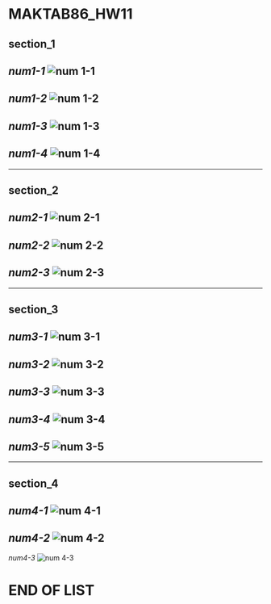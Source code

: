 # MAKTAB86_HW11


## section_1

*num1-1*
![num 1-1](https://user-images.githubusercontent.com/123637062/217037654-149e22bb-df4e-4671-9a49-702528973ef6.jpg)
---
*num1-2*
![num 1-2](https://user-images.githubusercontent.com/123637062/217038102-3a8d35af-1825-46ba-a216-69c806caa1fb.jpg)
---
*num1-3*
![num 1-3](https://user-images.githubusercontent.com/123637062/217038952-dd88f032-db12-49f4-9b99-7ed8ed29cad0.jpg)
---
*num1-4*
![num 1-4](https://user-images.githubusercontent.com/123637062/217038994-bef7c263-1037-486b-bb85-9ca25108ca5a.jpg)
---
---
## section_2

*num2-1*
![num 2-1](https://user-images.githubusercontent.com/123637062/217039521-a8bdfd83-e3b5-4dbd-abdd-856ce6bfaed2.jpg)
---
*num2-2*
![num 2-2](https://user-images.githubusercontent.com/123637062/217039553-8db8f1ee-af08-492c-96c9-8035be0318f6.jpg)
---
*num2-3*
![num 2-3](https://user-images.githubusercontent.com/123637062/217039576-c8ddc631-9087-4c6a-8261-948bfc4e34f2.jpg)
---
---
## section_3

*num3-1*
![num 3-1](https://user-images.githubusercontent.com/123637062/217040068-6ca772b6-d5af-4159-8dfe-501fa45ae733.jpg)
---
*num3-2*
![num 3-2](https://user-images.githubusercontent.com/123637062/217040083-d663cbac-b34f-4fb4-b1d3-ad20c6f3b1b6.jpg)
---
*num3-3*
![num 3-3](https://user-images.githubusercontent.com/123637062/217040093-2d9200b3-79dd-4d6b-a3da-47f0d184d888.jpg)
---
*num3-4*
![num 3-4](https://user-images.githubusercontent.com/123637062/217040100-4fda0cb3-133b-4c9b-9291-0740d1156005.jpg)
---
*num3-5*
![num 3-5](https://user-images.githubusercontent.com/123637062/217040186-07c39592-775e-4755-9463-6858cc49d3f2.jpg)
---
---
## section_4

*num4-1*
![num 4-1](https://user-images.githubusercontent.com/123637062/217041134-f97aefa1-4f52-43dc-bc77-63c689d394a0.jpg)
---
*num4-2*
![num 4-2](https://user-images.githubusercontent.com/123637062/217041153-546109ec-932e-4e84-b7a3-40d291459b03.jpg)
---
*num4-3*
![num 4-3](https://user-images.githubusercontent.com/123637062/217041185-c6219197-0469-4d90-9e80-295c2858c02c.jpg)

# END OF LIST
